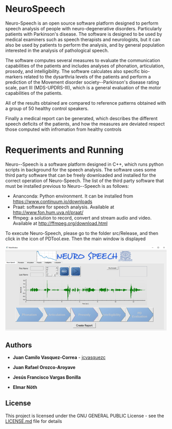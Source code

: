 # NeuroSpeech
Neuro-Speech is an open source software platform designed to perform speech analysis of people with neuro-degenerative disorders. Particularly patients with Parkinson's disease.
The software is designed to be used by medical examiners such as speech therapists and neurologists, but it can also be used by patients to perform the analysis, and by general population interested in the analysis of pathological speech.

The software computes several measures to evaluate the communication capabilities of the patients and includes analyses of phonation, articulation, prosody, and intelligibility. The software calculates also specific bio-markers related to the dysarthria levels of the patients and perform a prediction of the Movement disorder society--Parkinson's disease rating scale, part III (MDS-UPDRS-III), which is a general evaluation of the motor capabilities of the patients.

All of the results obtained are compared to reference patterns obtained with a group of 50 healthy control speakers.

Finally a medical report can be generated, which describes the different speech deficits of the patients, and how the measures are deviated respect those computed with infromation from healthy controls

# Requeriments and Running

Neuro--Speech is a software platform designed in C++, which runs python scripts in background for the speech analysis. The software uses some third party software that can be freely downloaded and installed for the correct operation of Neuro-Speech.
The list of the third party software that must be installed previous to Neuro--Speech is as follows:

- Ananconda: Python environment. It can be installed from https://www.continuum.io/downloads
- Praat: software for speech analysis. Available at http://www.fon.hum.uva.nl/praat/
- ffmpeg: a solution to record, convert and stream audio and video. Available at http://ffmpeg.org/download.html

To execute Neuro-Speech, please go to the folder src/Release, and then click in the icon of PDTool.exe. Then the main window is displayed

![Image](doc/Main.PNG)


## Authors

* **Juan Camilo Vasquez-Correa** - [jcvasquezc](https://github.com/jcvasquezc)

* **Juan Rafael Orozco-Aroyave**

* **Jesús Francisco Vargas Bonilla**

* **Elmar Nöth**

## License

This project is licensed under the  GNU GENERAL PUBLIC License - see the [LICENSE.md](LICENSE.md) file for details

